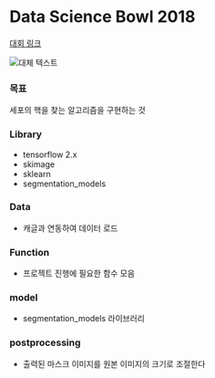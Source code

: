 # Data Science Bowl 2018
[대회 링크](https://www.kaggle.com/c/data-science-bowl-2018)


![대체 텍스트](https://storage.googleapis.com/kaggle-media/competitions/dsb-2018/dsb.jpg)


### 목표
세포의 핵을 찾는 알고리즘을 구현하는 것

### Library
- tensorflow 2.x
- skimage
- sklearn
- segmentation_models

### Data
- 캐글과 연동하여 데이터 로드

### Function
- 프로젝트 진행에 필요한 함수 모음

### model
- segmentation_models 라이브러리

### postprocessing
- 출력된 마스크 이미지를 원본 이미지의 크기로 조절한다
